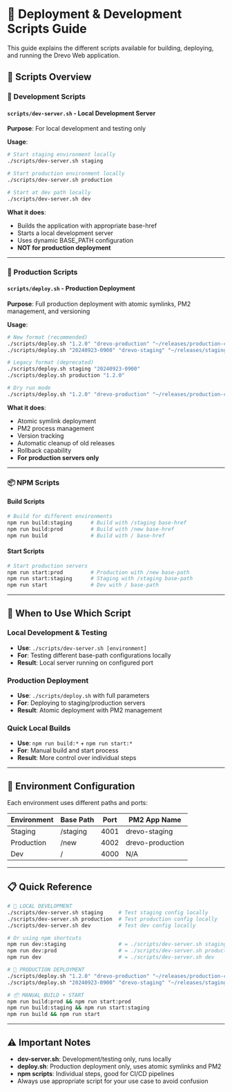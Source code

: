# 🚀 Deployment & Development Scripts Guide

This guide explains the different scripts available for building, deploying, and running the Drevo Web application.

## 📁 Scripts Overview

### 🔧 Development Scripts

#### `scripts/dev-server.sh` - Local Development Server
**Purpose**: For local development and testing only

**Usage**:
```bash
# Start staging environment locally
./scripts/dev-server.sh staging

# Start production environment locally  
./scripts/dev-server.sh production

# Start at dev path locally
./scripts/dev-server.sh dev
```

**What it does**:
- Builds the application with appropriate base-href
- Starts a local development server
- Uses dynamic BASE_PATH configuration
- **NOT for production deployment**

---

### 🚀 Production Scripts

#### `scripts/deploy.sh` - Production Deployment
**Purpose**: Full production deployment with atomic symlinks, PM2 management, and versioning

**Usage**:
```bash
# New format (recommended)
./scripts/deploy.sh "1.2.0" "drevo-production" "~/releases/production-current" "production"
./scripts/deploy.sh "20240923-0900" "drevo-staging" "~/releases/staging-current" "staging"

# Legacy format (deprecated)
./scripts/deploy.sh staging "20240923-0900"
./scripts/deploy.sh production "1.2.0"

# Dry run mode
./scripts/deploy.sh "1.2.0" "drevo-production" "~/releases/production-current" "production" --dry-run
```

**What it does**:
- Atomic symlink deployment
- PM2 process management
- Version tracking
- Automatic cleanup of old releases
- Rollback capability
- **For production servers only**

---

### 📦 NPM Scripts

#### Build Scripts
```bash
# Build for different environments
npm run build:staging      # Build with /staging base-href
npm run build:prod         # Build with /new base-href  
npm run build              # Build with / base-href
```

#### Start Scripts  
```bash
# Start production servers
npm run start:prod         # Production with /new base-path
npm run start:staging      # Staging with /staging base-path
npm run start              # Dev with / base-path
```

---

## 🎯 When to Use Which Script

### Local Development & Testing
- **Use**: `./scripts/dev-server.sh [environment]`
- **For**: Testing different base-path configurations locally
- **Result**: Local server running on configured port

### Production Deployment
- **Use**: `./scripts/deploy.sh` with full parameters
- **For**: Deploying to staging/production servers
- **Result**: Atomic deployment with PM2 management

### Quick Local Builds
- **Use**: `npm run build:*` + `npm run start:*`
- **For**: Manual build and start process
- **Result**: More control over individual steps

---

## 🔧 Environment Configuration

Each environment uses different paths and ports:

| Environment | Base Path | Port | PM2 App Name |
|-------------|-----------|------|--------------|
| Staging     | /staging  | 4001 | drevo-staging |
| Production  | /new      | 4002 | drevo-production |
| Dev         | /         | 4000 | N/A |

---

## 📋 Quick Reference

```bash
# 🔧 LOCAL DEVELOPMENT
./scripts/dev-server.sh staging     # Test staging config locally
./scripts/dev-server.sh production  # Test production config locally
./scripts/dev-server.sh dev         # Test dev config locally

# Or using npm shortcuts
npm run dev:staging                 # = ./scripts/dev-server.sh staging
npm run dev:prod                    # = ./scripts/dev-server.sh production  
npm run dev                         # = ./scripts/dev-server.sh dev

# 🚀 PRODUCTION DEPLOYMENT  
./scripts/deploy.sh "1.2.0" "drevo-production" "~/releases/production-current" "production"
./scripts/deploy.sh "20240923-0900" "drevo-staging" "~/releases/staging-current" "staging"

# 📦 MANUAL BUILD + START
npm run build:prod && npm run start:prod
npm run build:staging && npm run start:staging
npm run build && npm run start
```

---

## ⚠️ Important Notes

- **dev-server.sh**: Development/testing only, runs locally
- **deploy.sh**: Production deployment only, uses atomic symlinks and PM2
- **npm scripts**: Individual steps, good for CI/CD pipelines
- Always use appropriate script for your use case to avoid confusion
